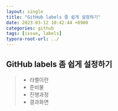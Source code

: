 ```yaml
---
layout: single
title: "GitHub labels 좀 쉽게 설정하기"
date: 2023-03-12 10:42:44 +0900
categories: github
tags: [issue, labels]
typora-root-url: ../
---
```


## GitHub labels 좀 쉽게 설정하기
> - 라벨이란
> - 준비물
> - 진행과정
> - 결과화면

<br>

## 

<br>

## 

<br>

## 

<br>

## 

<br>

